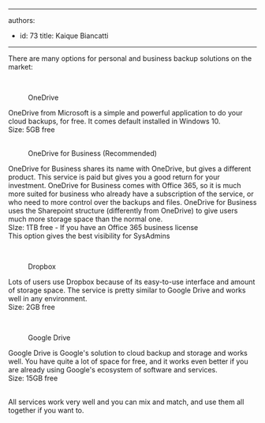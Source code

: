 

---
authors:
  - id: 73
    title: Kaique Biancatti
---




<span class='intro'> There are many options for personal and business backup solutions on the market&#58;<br> </span>

<p class="ssw15-rteElement-P"> ​​​<br></p><dd class="ssw15-rteElement-FigureGood"> OneDrive<br></dd><p class="ssw15-rteElement-P">OneDrive from Microsoft is a simple and powerful application to do your cloud backups, for free. It comes default installed in Windows 10. <br>Size&#58; 5GB free<br><br></p><dd class="ssw15-rteElement-FigureGood">OneDrive for Business (Recommended)<br></dd><p class="ssw15-rteElement-P">OneDrive for Business shares its name with OneDrive, but gives a different product. This service is paid&#160;but gives you a good return for your investment. OneDrive for Business comes with Office 365, so it is much more suited for business who already have a subscription of the service, or who need to more control over the backups and files. OneDrive for Business uses the Sharepoint structure (differently&#160;from&#160;OneDrive) to give users much more storage space than the normal one.<br>SIze&#58; 1TB free - If you have an Office 365 business license<br>This option gives the best visibility for SysAdmins<br></p><p class="ssw15-rteElement-P"><br></p><dd class="ssw15-rteElement-FigureGood">Dropbox<br></dd><p class="ssw15-rteElement-P">Lots of users use Dropbox because of its easy-to-use interface and amount of storage space. The service is pretty similar to Google Drive and works well in any environment.<br>Size&#58; 2GB free<br></p><p class="ssw15-rteElement-P"><br></p><dd class="ssw15-rteElement-FigureGood">Google Drive<br></dd><p>Google Drive is Google's solution to cloud backup and storage and works well. You have quite a lot of space for free, and it works even better if you are already using Google's ecosystem of software and services.<br>Size&#58; 15GB free<br><br></p><p>​All services work very well and you can mix and match, and use them all together if you want to.<br></p>


